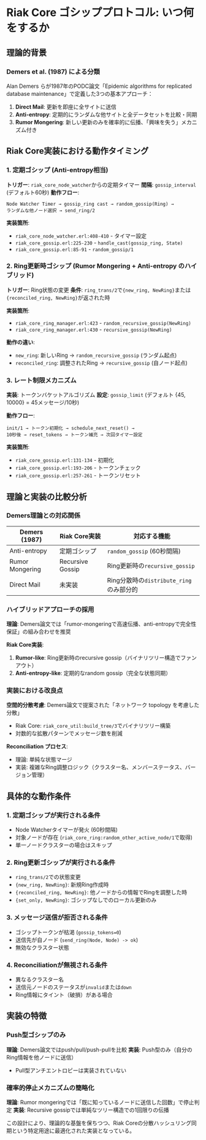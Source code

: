 # Riak Core ゴシッププロトコル: いつ何をするか

## 理論的背景

### Demers et al. (1987) による分類

Alan Demers らが1987年のPODC論文「Epidemic algorithms for replicated database maintenance」で定義した3つの基本アプローチ：

1. **Direct Mail**: 更新を即座に全サイトに送信
2. **Anti-entropy**: 定期的にランダムな他サイトと全データセットを比較・同期
3. **Rumor Mongering**: 新しい更新のみを確率的に伝播、「興味を失う」メカニズム付き

## Riak Core実装における動作タイミング

### 1. 定期ゴシップ (Anti-entropy相当)

**トリガー**: `riak_core_node_watcher`からの定期タイマー
**間隔**: `gossip_interval` (デフォルト60秒)
**動作フロー**:
```
Node Watcher Timer → gossip_ring cast → random_gossip(Ring) → 
ランダムな他ノード選択 → send_ring/2
```

**実装箇所**:
- `riak_core_node_watcher.erl:408-410` - タイマー設定
- `riak_core_gossip.erl:225-230` - `handle_cast(gossip_ring, State)`
- `riak_core_gossip.erl:85-91` - `random_gossip/1`

### 2. Ring更新時ゴシップ (Rumor Mongering + Anti-entropy のハイブリッド)

**トリガー**: Ring状態の変更
**条件**: `ring_trans/2`で`{new_ring, NewRing}`または`{reconciled_ring, NewRing}`が返された時

**実装箇所**:
- `riak_core_ring_manager.erl:423` - `random_recursive_gossip(NewRing)`
- `riak_core_ring_manager.erl:430` - `recursive_gossip(NewRing)`

**動作の違い**:
- `new_ring`: 新しいRing → `random_recursive_gossip` (ランダム起点)
- `reconciled_ring`: 調整されたRing → `recursive_gossip` (自ノード起点)

### 3. レート制限メカニズム

**実装**: トークンバケットアルゴリズム
**設定**: `gossip_limit` (デフォルト {45, 10000} = 45メッセージ/10秒)

**動作フロー**:
```
init/1 → トークン初期化 → schedule_next_reset() →
10秒後 → reset_tokens → トークン補充 → 次回タイマー設定
```

**実装箇所**:
- `riak_core_gossip.erl:131-134` - 初期化
- `riak_core_gossip.erl:193-206` - トークンチェック
- `riak_core_gossip.erl:257-261` - トークンリセット

## 理論と実装の比較分析

### Demers理論との対応関係

| Demers (1987) | Riak Core実装 | 対応する機能 |
|---------------|---------------|-------------|
| Anti-entropy | 定期ゴシップ | `random_gossip` (60秒間隔) |
| Rumor Mongering | Recursive Gossip | Ring更新時の`recursive_gossip` |
| Direct Mail | 未実装 | Ring分散時の`distribute_ring`のみ部分的 |

### ハイブリッドアプローチの採用

**理論**: Demers論文では「rumor-mongeringで高速伝播、anti-entropyで完全性保証」の組み合わせを推奨

**Riak Core実装**: 
1. **Rumor-like**: Ring更新時のrecursive gossip（バイナリツリー構造でファンアウト）
2. **Anti-entropy-like**: 定期的なrandom gossip（完全な状態同期）

### 実装における改良点

**空間的分散考慮**: Demers論文で提案された「ネットワーク topology を考慮した分散」
- Riak Core: `riak_core_util:build_tree/3`でバイナリツリー構築
- 対数的な拡散パターンでメッセージ数を削減

**Reconciliation プロセス**: 
- 理論: 単純な状態マージ
- 実装: 複雑なRing調整ロジック（クラスター名、メンバーステータス、バージョン管理）

## 具体的な動作条件

### 1. 定期ゴシップが実行される条件
- Node Watcherタイマーが発火 (60秒間隔)
- 対象ノードが存在 (`riak_core_ring:random_other_active_node/1`で取得)
- 単一ノードクラスターの場合はスキップ

### 2. Ring更新ゴシップが実行される条件
- `ring_trans/2`での状態変更
- `{new_ring, NewRing}`: 新規Ring作成時
- `{reconciled_ring, NewRing}`: 他ノードからの情報でRingを調整した時
- `{set_only, NewRing}`: ゴシップなしでのローカル更新のみ

### 3. メッセージ送信が拒否される条件
- ゴシップトークンが枯渇 (`gossip_tokens=0`)
- 送信先が自ノード (`send_ring(Node, Node) -> ok`)
- 無効なクラスター状態

### 4. Reconciliationが無視される条件
- 異なるクラスター名
- 送信元ノードのステータスが`invalid`または`down`
- Ring情報にタイント（破損）がある場合

## 実装の特徴

### Push型ゴシップのみ
**理論**: Demers論文ではpush/pull/push-pullを比較
**実装**: Push型のみ（自分のRing情報を他ノードに送信）
- Pull型アンチエントロピーは実装されていない

### 確率的停止メカニズムの簡略化
**理論**: Rumor mongeringでは「既に知っているノードに送信した回数」で停止判定
**実装**: Recursive gossipでは単純なツリー構造での1回限りの伝播

この設計により、理論的な基盤を保ちつつ、Riak Coreの分散ハッシュリング同期という特定用途に最適化された実装となっている。